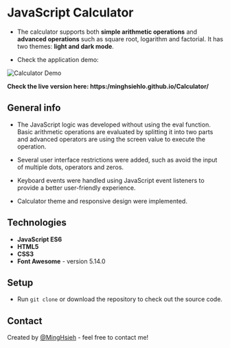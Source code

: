 # JavaScript Calculator
* The calculator supports both **simple arithmetic operations** and **advanced operations** such as square root, logarithm and factorial. It has two themes: **light and dark mode**.

* Check the application demo:

![Calculator Demo](./img/cal-demo.gif)

**Check the live version here: https:/minghsiehlo.github.io/Calculator/**

## General info

* The JavaScript logic was developed without using the eval function. Basic arithmetic operations are evaluated by splitting it into two parts and advanced operators are using the screen value to execute the operation.

* Several user interface restrictions were added, such as avoid the input of multiple dots, operators and zeros.

* Keyboard events were handled using JavaScript event listeners to provide a better user-friendly experience.

* Calculator theme and responsive design were implemented.

## Technologies

* **JavaScript ES6**
* **HTML5**
* **CSS3**
* **Font Awesome** - version 5.14.0

## Setup
* Run `git clone` or download the repository to check out the source code.

## Contact
Created by [@MingHsieh](https://www.linkedin.com/in/ming-hsieh-lo/) - feel free to contact me!